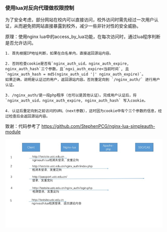 ### 使用lua对反向代理做权限控制

为了安全考虑，部分网站在校内可以直接访问，校外访问时需先经过一次用户认证，从而避免把网站直接暴露到校外，减少一些非针对性的安全威胁。

原理：使用nginx lua中的access_by_lua功能，在每次访问时，通过lua程序判断是否允许访问。

```
1. 首先根据IP地址判断，如果在白名单内，直接返回源站内容。

2. 否则检查cookie是否有`nginx_auth_uid，nginx_auth_expire, nginx_auth_hash`三个参数，且`ngxi_auth_expire<当前时间`, 且`nginx_auth_hash = md5(nginx_auth_uid '|' nginx_auth_expire)`。
如果正确，说明是认证过的用户，返回源站内容。否则重定向到 `/nginx_auth/` 进行用户认证。

3. /nginx_auth/是一段php程序（也可以是其他认证）。完成用户认证后，将 `nginx_auth_uid，nginx_auth_expire, nginx_auth_hash` 写入cookie。

4. 认证后重定向到之前访问的URL（next参数），这时因为cookie中有个三个参数的信息，经过检查后会返回源站内容。
```

致谢：代码参考了 https://github.com/StephenPCG/nginx-lua-simpleauth-module


![登录过程](img/login.jpg)

